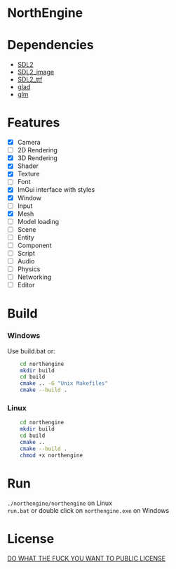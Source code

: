 # NorthEngine

# Dependencies
* [SDL2](https://www.libsdl.org/download-2.0.php)
* [SDL2_image](https://github.com/libsdl-org/SDL_image/)
* [SDL2_ttf](https://github.com/libsdl-org/SDL_ttf/)
* [glad](https://glad.dav1d.de/)
* [glm](https://glm.g-truc.net/0.9.9/index.html)

# Features
* [x] Camera
* [ ] 2D Rendering
* [x] 3D Rendering
* [x] Shader
* [x] Texture
* [ ] Font
* [x] ImGui interface with styles
* [x] Window
* [ ] Input
* [x] Mesh
* [ ] Model loading
* [ ] Scene
* [ ] Entity
* [ ] Component
* [ ] Script
* [ ] Audio
* [ ] Physics
* [ ] Networking
* [ ] Editor

# Build
### Windows
Use build.bat or:
```bash
    cd northengine
    mkdir build
    cd build
    cmake .. -G "Unix Makefiles"
    cmake --build .
```

### Linux
```bash
    cd northengine
    mkdir build
    cd build
    cmake ..
    cmake --build .
    chmod +x northengine
```

# Run
``./northengine/northengine`` on Linux \
``run.bat`` or double click on `northengine.exe` on Windows 

# License
[DO WHAT THE FUCK YOU WANT TO PUBLIC LICENSE](https://en.wikipedia.org/wiki/WTFPL) 


